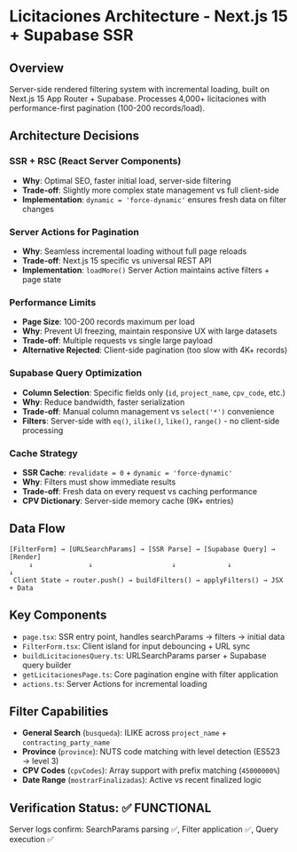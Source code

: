# Licitaciones Architecture - Next.js 15 + Supabase SSR

## **Overview**

Server-side rendered filtering system with incremental loading, built on Next.js 15 App Router + Supabase. Processes 4,000+ licitaciones with performance-first pagination (100-200 records/load).

## **Architecture Decisions**

### **SSR + RSC (React Server Components)**
- **Why**: Optimal SEO, faster initial load, server-side filtering
- **Trade-off**: Slightly more complex state management vs full client-side
- **Implementation**: `dynamic = 'force-dynamic'` ensures fresh data on filter changes

### **Server Actions for Pagination** 
- **Why**: Seamless incremental loading without full page reloads
- **Trade-off**: Next.js 15 specific vs universal REST API
- **Implementation**: `loadMore()` Server Action maintains active filters + page state

### **Performance Limits**
- **Page Size**: 100-200 records maximum per load
- **Why**: Prevent UI freezing, maintain responsive UX with large datasets
- **Trade-off**: Multiple requests vs single large payload
- **Alternative Rejected**: Client-side pagination (too slow with 4K+ records)

### **Supabase Query Optimization**
- **Column Selection**: Specific fields only (`id`, `project_name`, `cpv_code`, etc.) 
- **Why**: Reduce bandwidth, faster serialization
- **Trade-off**: Manual column management vs `select('*')` convenience
- **Filters**: Server-side with `eq()`, `ilike()`, `like()`, `range()` - no client-side processing

### **Cache Strategy**
- **SSR Cache**: `revalidate = 0` + `dynamic = 'force-dynamic'`  
- **Why**: Filters must show immediate results
- **Trade-off**: Fresh data on every request vs caching performance
- **CPV Dictionary**: Server-side memory cache (9K+ entries)

## **Data Flow**

```
[FilterForm] → [URLSearchParams] → [SSR Parse] → [Supabase Query] → [Render]
     ↓              ↓                    ↓             ↓              ↓
 Client State → router.push() → buildFilters() → applyFilters() → JSX + Data
```

## **Key Components**

- `page.tsx`: SSR entry point, handles searchParams → filters → initial data
- `FilterForm.tsx`: Client island for input debouncing + URL sync  
- `buildLicitacionesQuery.ts`: URLSearchParams parser + Supabase query builder
- `getLicitacionesPage.ts`: Core pagination engine with filter application
- `actions.ts`: Server Actions for incremental loading

## **Filter Capabilities**

- **General Search** (`busqueda`): ILIKE across `project_name` + `contracting_party_name`
- **Province** (`province`): NUTS code matching with level detection (ES523 → level 3)
- **CPV Codes** (`cpvCodes`): Array support with prefix matching (`45000000%`)
- **Date Range** (`mostrarFinalizadas`): Active vs recent finalized logic

## **Verification Status**: ✅ FUNCTIONAL
Server logs confirm: SearchParams parsing ✅, Filter application ✅, Query execution ✅